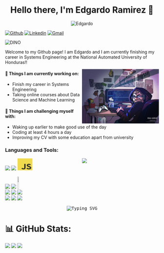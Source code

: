 <h1 align="center">Hello there, I'm Edgardo Ramirez 👋</h1>


<p align="center"> <img src="https://komarev.com/ghpvc/?username=Edgardo-Ramirez-Canales&label=Profile%20views&color=0e75b6&style=flat" alt="Edgardo" /></p>

[![Github](https://img.shields.io/badge/-Github-000?style=flat&logo=Github&logoColor=whitea)](https://github.com/Edgardo-Ramirez-Canales)
[![Linkedin](https://img.shields.io/badge/-LinkedIn-blue?style=flat&logo=Linkedin&logoColor=white)](https:)
[![Gmail](https://img.shields.io/badge/-Gmail-c14438?style=flat&logo=Gmail&logoColor=white)](mailto:ramirezedgardo92@gmail.com)	


![DINO](https://user-images.githubusercontent.com/60473889/224604459-321dfbdc-62ff-4797-85e5-03ec5b3a581c.gif)




Welcome to my Github page! I am Edgardo and I am currently finishing my career in Systems Engineering at the National Automated University of Honduras!!  

<img align="right" alt="img" src="https://github.com/FernandoRoldan93/FernandoRoldan93/blob/master/cover_image.jpg" width="50%" height="auto" />


#### 🌱 Things I am currently working on: 
- Finish my career in Systems Engineering  
- Taking online courses about Data Science and Machine Learning 

#### :muscle: Things I am challenging myself with:
- Waking up earlier to make good use of the day
- Coding at least 4 hours a day
- Improving my CV with some education apart from university

<h3 align="left">Languages and Tools:</h3> 
<p>
	<img width="50%" align="right" src="https://github-readme-stats.vercel.app/api?username=Edgardo-Ramirez-Canales&show_icons=true&hide_border=true" />

	
<code><img width="10%" src="https://www.vectorlogo.zone/logos/java/java-ar21.svg"></code>
<code><img width="10%" src="https://www.vectorlogo.zone/logos/python/python-ar21.svg"></code>
<code><img width="10%" height="40"  src="https://raw.githubusercontent.com/devicons/devicon/master/icons/javascript/javascript-original.svg"></code>	
<br />
<code><img width="10%" src="https://www.vectorlogo.zone/logos/mysql/mysql-ar21.svg"></code>
<code><img width="10%" src="https://www.vectorlogo.zone/logos/mongodb/mongodb-ar21.svg"></code>	
<code><img width="10%" height="40" src="https://www.svgrepo.com/show/303229/microsoft-sql-server-logo.svg"></code>
<br />
<code><img width="10%" src="https://www.vectorlogo.zone/logos/git-scm/git-scm-ar21.svg"></code>
<code><img width="10%" src="https://www.vectorlogo.zone/logos/angular/angular-ar21.svg"></code>
<code><img width="10%" src="https://www.vectorlogo.zone/logos/figma/figma-ar21.svg"></code>	
<br />
<code><img width="10%" src="https://www.vectorlogo.zone/logos/nodejs/nodejs-horizontal.svg"></code>
<code><img width="10%" src="https://www.vectorlogo.zone/logos/oracle/oracle-ar21.svg"></code>
<code><img width="10%" src="https://www.vectorlogo.zone/logos/typescriptlang/typescriptlang-ar21.svg"></code>
</p>




<p align="left"><strong></strong></p>
    <p align="center">
      <samp>
    <image alt="Typing SVG" src="https://readme-typing-svg.herokuapp.com?font=Fira+Code&size=27&pause=1000&color=AFAFAFAF&width=435&lines=I+am+Systems+engineer.">       
      </samp><br>
    </p>
	
# 📊 GitHub Stats:
![](https://github-readme-stats.vercel.app/api?username=Edgardo-Ramirez-Canales&theme=dark&hide_border=true&include_all_commits=false&count_private=false&bg_color=0d1117&title_color=0088ff)
![](https://github-readme-streak-stats.herokuapp.com/?user=Edgardo-Ramirez-Canales&theme=dark&hide_border=true&stroke=0088ff)
![](https://github-readme-stats.vercel.app/api/top-langs/?username=Edgardo-Ramirez-Canales&theme=dark&hide_border=true&include_all_commits=false&count_private=false&layout=compact&bg_color=0d1117&title_color=0088ff&langs_count=6&exclude_repo=Edgardo-Ramirez-Canales.github.io)


<!-- Proudly created with GPRM ( https://gprm.itsvg.in ) -->	

	
	
	
	
	

